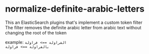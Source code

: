 # normalize-definite-arabic-letters
This an ElasticSearch plugins that's implement a custom token filter <br>
The filter removes the definite arabic letter from arabic text without changing the root of 
the token

example:
```الفراولة ==> فراولة``` <br>
```بالفراولة ==> فراولة```


